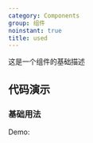 ```yaml
---
category: Components
group: 组件
noinstant: true
title: used
---
```


这是一个组件的基础描述

## 代码演示

### 基础用法

Demo:
